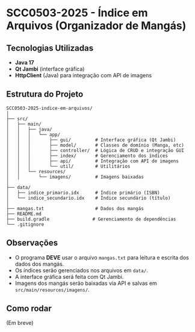 # SCC0503-2025 - Índice em Arquivos (Organizador de Mangás)

## Tecnologias Utilizadas
- **Java 17**
- **Qt Jambi** (interface gráfica)
- **HttpClient** (Java) para integração com API de imagens

## Estrutura do Projeto
```
SCC0503-2025-indice-em-arquivos/
│
├── src/
│   ├── main/
│   │   ├── java/
│   │   │   └── app/
│   │   │       ├── gui/         # Interface gráfica (Qt Jambi)
│   │   │       ├── model/       # Classes de domínio (Manga, etc)
│   │   │       ├── controller/  # Lógica de CRUD e integração GUI
│   │   │       ├── index/       # Gerenciamento dos índices
│   │   │       ├── api/         # Integração com API de imagens
│   │   │       └── util/        # Utilitários
│   │   └── resources/
│   │       └── imagens/         # Imagens baixadas
│
├── data/
│   ├── indice_primario.idx      # Índice primário (ISBN)
│   └── indice_secundario.idx    # Índice secundário (título)
│
├── mangas.txt                   # Dados dos mangás
├── README.md
├── build.gradle                # Gerenciamento de dependências
└── .gitignore
```

## Observações
- O programa **DEVE** usar o arquivo `mangas.txt` para leitura e escrita dos dados dos mangás.
- Os índices serão gerenciados nos arquivos em `data/`.
- A interface gráfica será feita com Qt Jambi.
- Imagens dos mangás serão baixadas via API e salvas em `src/main/resources/imagens/`.

## Como rodar
(Em breve) 